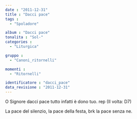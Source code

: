 ```yaml
---
date : "2011-12-31"
title : "Dacci pace"
tags : 
  - "Spoladore"

album : "Dacci pace"
tonalita : "Sol-"
categories : 
  - "Liturgica"

gruppo : 
  - "Canoni_ritornelli"

momenti : 
  - "Ritornelli"

identificatore : "dacci_pace"
data_revisione : "2011-12-31"
---
```

  
  
O Signore dacci pace tutto infatti è dono tuo. rep (II volta: D7)  
  
La pace del silenzio, la pace della festa, brk la pace senza ne.  
  
  
  
  
